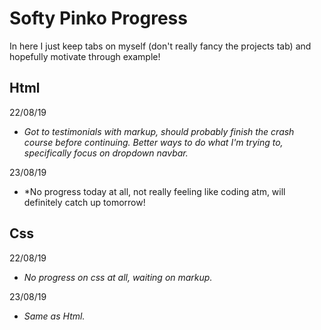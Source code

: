 # Softy Pinko Progress

In here I just keep tabs on myself (don't really fancy the projects tab) and hopefully motivate through example!

## Html

22/08/19
  - *Got to testimonials with markup, should probably finish the crash course before continuing. Better ways to do what I'm trying to,    specifically focus on dropdown navbar.*

23/08/19
  - *No progress today at all, not really feeling like coding atm, will definitely catch up tomorrow!

## Css

22/08/19
  - *No progress on css at all, waiting on markup.*

23/08/19
  - *Same as Html.*
